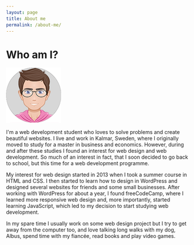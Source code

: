 ```yaml
---
layout: page
title: About me
permalink: /about-me/
---
```

# Who am I?

![My cool avatar](/images/avatar.png)

I'm a web development student who loves to solve problems and create beautiful websites. I live and work in Kalmar, Sweden, where I originally moved to study for a master in business and economics. However, during and after these studies I found an interest for web design and web development. So much of an interest in fact, that I soon decided to go back to school, but this time for a web development programme.

My interest for web design started in 2013 when I took a summer course in HTML and CSS. I then started to learn how to design in WordPress and designed several websites for friends and some small businesses. After working with WordPress for about a year, I found freeCodeCamp, where I learned more responsive web design and, more importantly, started learning JavaScript, which led to my decision to start studying web development.

In my spare time I usually work on some web design project but I try to get away from the computer too, and love talking long walks with my dog, Albus, spend time with my fiancée, read books and play video games.